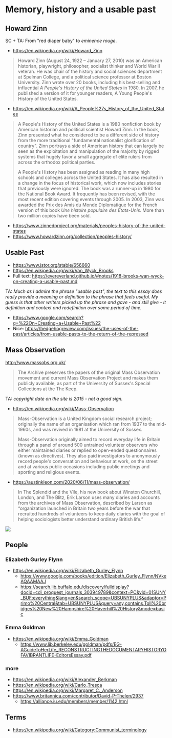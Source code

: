 # Memory, history and a usable past

## Howard Zinn

SC + TA: From "red diaper baby" to _eminence rouge_.

* https://en.wikipedia.org/wiki/Howard_Zinn
> Howard Zinn (August 24, 1922 – January 27, 2010) was an American historian, playwright, philosopher, socialist thinker and World War II veteran. He was chair of the history and social sciences department at Spelman College, and a political science professor at Boston University. Zinn wrote over 20 books, including his best-selling and influential _A People's History of the United States_ in 1980. In 2007, he published a version of it for younger readers, A Young People's History of the United States.

* https://en.wikipedia.org/wiki/A_People%27s_History_of_the_United_States
>A People's History of the United States is a 1980 nonfiction book by American historian and political scientist Howard Zinn. In the book, Zinn presented what he considered to be a different side of history from the more traditional "fundamental nationalist glorification of country". Zinn portrays a side of American history that can largely be seen as the exploitation and manipulation of the majority by rigged systems that hugely favor a small aggregate of elite rulers from across the orthodox political parties.
>
>A People's History has been assigned as reading in many high schools and colleges across the United States. It has also resulted in a change in the focus of historical work, which now includes stories that previously were ignored. The book was a runner-up in 1980 for the National Book Award. It frequently has been revised, with the most recent edition covering events through 2005. In 2003, Zinn was awarded the Prix des Amis du Monde Diplomatique for the French version of this book _Une histoire populaire des États-Unis_. More than two million copies have been sold.


* https://www.zinnedproject.org/materials/peoples-history-of-the-united-states
* https://www.howardzinn.org/collection/peoples-history/


## Usable Past

* https://www.jstor.org/stable/656660
* https://en.wikipedia.org/wiki/Van_Wyck_Brooks
* Full text: https://evereverland.github.io/#notes/1918-brooks-wan-wyck-on-creating-a-usable-past.md

TA: _Much as I admire the phrase "usable past", the text to this essay does really provide a meaning or definition to the phrase that feels useful. My guess is that other writers picked up the phrase and gave - and still give - it definition and context and redefinition over some period of time._

* https://www.google.com/search?q=%22On+Creating+a+Usable+Past%22
* Nice: https://hedgehogreview.com/issues/the-uses-of-the-past/articles/from-usable-pasts-to-the-return-of-the-repressed


## Mass Observation

http://www.massobs.org.uk/
> The Archive preserves the papers of the original Mass Observation movement and current Mass Observation Project and makes them publicly available, as part of the University of Sussex's Special Collections at the The Keep.

TA: _copyright date on the site is 2015 - not a good sign._

* https://en.wikipedia.org/wiki/Mass-Observation
>Mass-Observation is a United Kingdom social research project; originally the name of an organisation which ran from 1937 to the mid-1960s, and was revived in 1981 at the University of Sussex.
>
>Mass-Observation originally aimed to record everyday life in Britain through a panel of around 500 untrained volunteer observers who either maintained diaries or replied to open-ended questionnaires (known as directives). They also paid investigators to anonymously record people's conversation and behaviour at work, on the street and at various public occasions including public meetings and sporting and religious events.

* https://austinkleon.com/2020/06/11/mass-observation/
> In The Splendid and the Vile, his new book about Winston Churchill, London, and The Blitz, Erik Larson uses many diaries and accounts from the archives of Mass Observation, described by Larson as “organization launched in Britain two years before the war that recruited hundreds of volunteers to keep daily diaries with the goal of helping sociologists better understand ordinary British life.”

![]( https://austinkleon.com/wp-content/uploads/2020/06/mass-observation.jpg )

## People

### Elizabeth Gurley Flynn

* https://en.wikipedia.org/wiki/Elizabeth_Gurley_Flynn
	* https://www.google.com/books/edition/Elizabeth_Gurley_Flynn/NVkeAQAAMAAJ
	* https://search.lib.buffalo.edu/discovery/fulldisplay?docid=cdi_proquest_journals_303949789&context=PC&vid=01SUNY_BUF:everything&lang=en&search_scope=UBSUNYPLUS&adaptor=Primo%20Central&tab=UBSUNYPLUS&query=any,contains,Toll%20bridges%20New%20Hampshire%20Haverhill%20History&mode=basic


### Emma Goldman

* https://en.wikipedia.org/wiki/Emma_Goldman
	* https://www.lib.berkeley.edu/goldman/pdfs/EG-AGuideToHerLife_RECONSTRUCTINGTHEDOCUMENTARYHISTORYOFAVIBRANTLIFE-EditorsEssay.pdf


### more

* https://en.wikipedia.org/wiki/Alexander_Berkman
* https://en.wikipedia.org/wiki/Carlo_Tresca
* https://en.wikipedia.org/wiki/Margaret_C._Anderson
* https://www.britannica.com/contributor/David-P-Thelen/2937
	* https://alliance.iu.edu/members/member/1142.html


## Terms

* https://en.wikipedia.org/wiki/Category:Communist_terminology

